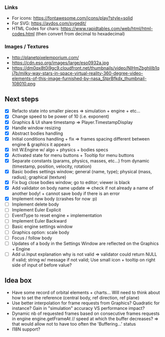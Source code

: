 ### Links
- For icons: https://fontawesome.com/icons/play?style=solid
- For SVG: https://aydos.com/svgedit/
- HTML Codes for chars: https://www.rapidtables.com/web/html/html-codes.html (then convert from decimal to hexadecimal)

### Images / Textures
- http://planetpixelemporium.com/
- https://cdn.eso.org/images/large/eso0932a.jpg
- https://dm0qx8t0i9gc9.cloudfront.net/thumbnails/video/NIHmZbghlilb1qj7b/milky-way-stars-in-space-virtual-reality-360-degree-video-elements-of-this-image-furnished-by-nasa_StprBfkdx_thumbnail-108010.png

## Next steps
- [x] Refacto state into smaller pieces => simulation + engine + etc...
- [x] Change speed to be power of 10 (i.e. exponent)
- [x] Graphics & UI share timestamp => Player.TimestampDisplay
- [x] Handle window resizing
- [x] Abstract bodies handling
- [x] Initial conditions handling + fix => frames spacing different between engine & graphics it appears
- [x] Init W.Engine w/ algo + physics + bodies specs
- [x] Activated state for menu buttons + Tooltip for menu buttons
- [x] Separate constants (params, physics, masses, etc...) from dynamic (timestamp, position, velocity, rotation)
- [x] Basic bodies settings window; general (name, type); physical (mass, radius); graphical (texture)
- [x] Fix bug close bodies window; go to editor; viewer is black
- [x] Add validator on body name update => check if not already a name of another body! + cannot save body if there is an error
- [x] Implement new body (crashes for now :p)
- [ ] Implement delete body
- [ ] Implement Euler Explicit
- [ ] EventType to reset engine + implementation
- [ ] Implement Euler Backward
- [ ] Basic engine settings window
- [ ] Graphics option: scale body
- [ ] Focus / follow body
- [ ] Updates of a body in the Settings Window are reflected on the Graphics + Engine
- [ ] Add ui.Input explanation why is not valid => validator could return NULL if valid; string w/ message if not valid;
      Use small icon + tooltip on right side of input of before value?

## Idea box
- Have some record of orbital elements + charts... Will need to think about how
  to set the reference (central body, ref direction, ref plane)
- Use better interpolation for frame requests from Graphics?
  Quadratic for instance? Gain in "simulation" accuracy VS performance impact?
- Dynamic nb of requested frames based on consecutive frames requests in engine
  engine.getFrameAt // speed at which the buffer decreases? => that would allow
  not to have too often the 'Buffering...' status
- I18N support?
